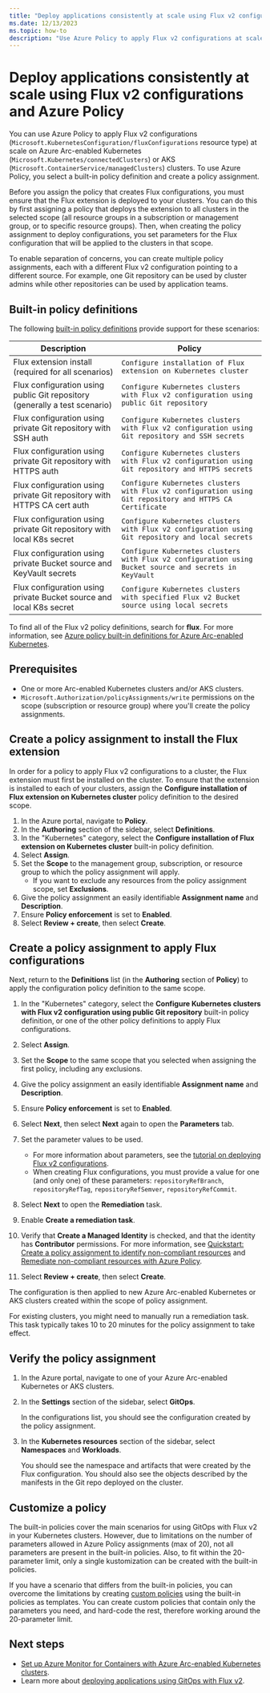 ```yaml
---
title: "Deploy applications consistently at scale using Flux v2 configurations and Azure Policy"
ms.date: 12/13/2023
ms.topic: how-to
description: "Use Azure Policy to apply Flux v2 configurations at scale on Azure Arc-enabled Kubernetes or AKS clusters."
---
```


# Deploy applications consistently at scale using Flux v2 configurations and Azure Policy

You can use Azure Policy to apply Flux v2 configurations (`Microsoft.KubernetesConfiguration/fluxConfigurations` resource type) at scale on Azure Arc-enabled Kubernetes (`Microsoft.Kubernetes/connectedClusters`) or AKS (`Microsoft.ContainerService/managedClusters`) clusters. To use Azure Policy, you select a built-in policy definition and create a policy assignment.

Before you assign the policy that creates Flux configurations, you must ensure that the Flux extension is deployed to your clusters. You can do this by first assigning a policy that deploys the extension to all clusters in the selected scope (all resource groups in a subscription or management group, or to specific resource groups). Then, when creating the policy assignment to deploy configurations, you set parameters for the Flux configuration that will be applied to the clusters in that scope.

To enable separation of concerns, you can create multiple policy assignments, each with a different Flux v2 configuration pointing to a different source. For example, one Git repository can be used by cluster admins while other repositories can be used by application teams.

## Built-in policy definitions

The following [built-in policy definitions](policy-reference.md) provide support for these scenarios:

|Description  |Policy  |
|---------|---------|
|Flux extension install (required for all scenarios)     |  `Configure installation of Flux extension on Kubernetes cluster`       |
|Flux configuration using public Git repository (generally a test scenario)     | `Configure Kubernetes clusters with Flux v2 configuration using public Git repository`        |
|Flux configuration using private Git repository with SSH auth     | `Configure Kubernetes clusters with Flux v2 configuration using Git repository and SSH secrets`        |
|Flux configuration using private Git repository with HTTPS auth     | `Configure Kubernetes clusters with Flux v2 configuration using Git repository and HTTPS secrets`        |
|Flux configuration using private Git repository with HTTPS CA cert auth     | `Configure Kubernetes clusters with Flux v2 configuration using Git repository and HTTPS CA Certificate`        |
|Flux configuration using private Git repository with local K8s secret     |  `Configure Kubernetes clusters with Flux v2 configuration using Git repository and local secrets`       |
|Flux configuration using private Bucket source and KeyVault secrets     | `Configure Kubernetes clusters with Flux v2 configuration using Bucket source and secrets in KeyVault`      |
|Flux configuration using private Bucket source and local K8s secret     | `Configure Kubernetes clusters with specified Flux v2 Bucket source using local secrets`        |

To find all of the Flux v2 policy definitions, search for **flux**. For more information, see [Azure policy built-in definitions for Azure Arc-enabled Kubernetes](policy-reference.md).

## Prerequisites

* One or more Arc-enabled Kubernetes clusters and/or AKS clusters.
* `Microsoft.Authorization/policyAssignments/write` permissions on the scope (subscription or resource group) where you'll create the policy assignments.

## Create a policy assignment to install the Flux extension

In order for a policy to apply Flux v2 configurations to a cluster, the Flux extension must first be installed on the cluster. To ensure that the extension is installed to each of your clusters, assign the **Configure installation of Flux extension on Kubernetes cluster** policy definition to the desired scope.

1. In the Azure portal, navigate to **Policy**.
1. In the **Authoring** section of the sidebar, select **Definitions**.
1. In the "Kubernetes" category, select the **Configure installation of Flux extension on Kubernetes cluster** built-in policy definition.
1. Select **Assign**.
1. Set the **Scope** to the management group, subscription, or resource group to which the policy assignment will apply.
    * If you want to exclude any resources from the policy assignment scope, set **Exclusions**.
1. Give the policy assignment an easily identifiable **Assignment name** and **Description**.
1. Ensure **Policy enforcement** is set to **Enabled**.
1. Select **Review + create**, then select **Create**.

## Create a policy assignment to apply Flux configurations

Next, return to the **Definitions** list (in the **Authoring** section of **Policy**) to apply the configuration policy definition to the same scope.

1. In the "Kubernetes" category, select the **Configure Kubernetes clusters with Flux v2 configuration using public Git repository**
built-in policy definition, or one of the other policy definitions to apply Flux configurations.
1. Select **Assign**.
1. Set the **Scope** to the same scope that you selected when assigning the first policy, including any exclusions.
1. Give the policy assignment an easily identifiable **Assignment name** and **Description**.
1. Ensure **Policy enforcement** is set to **Enabled**.
1. Select **Next**, then select **Next** again to open the **Parameters** tab.
1. Set the parameter values to be used.
    * For more information about parameters, see the [tutorial on deploying Flux v2 configurations](./tutorial-use-gitops-flux2.md).
    * When creating Flux configurations, you must provide a value for one (and only one) of these parameters: `repositoryRefBranch`, `repositoryRefTag`, `repositoryRefSemver`, `repositoryRefCommit`.
1. Select **Next** to open the **Remediation** task.
1. Enable **Create a remediation task**.
1. Verify that **Create a Managed Identity** is checked, and that the identity has **Contributor** permissions. For more information, see [Quickstart: Create a policy assignment to identify non-compliant resources](../../governance/policy/assign-policy-portal.md) and [Remediate non-compliant resources with Azure Policy](../../governance/policy/how-to/remediate-resources.md).

1. Select **Review + create**, then select **Create**.

The configuration is then applied to new Azure Arc-enabled Kubernetes or AKS clusters created within the scope of policy assignment.

For existing clusters, you might need to manually run a remediation task. This task typically takes 10 to 20 minutes for the policy assignment to take effect.

## Verify the policy assignment

1. In the Azure portal, navigate to one of your Azure Arc-enabled Kubernetes or AKS clusters.
1. In the **Settings** section of the sidebar, select **GitOps**.

   In the configurations list, you should see the configuration created by the policy assignment.

1. In the **Kubernetes resources** section of the sidebar, select **Namespaces** and **Workloads**.

   You should see the namespace and artifacts that were created by the Flux configuration. You should also see the objects described by the manifests in the Git repo deployed on the cluster.

## Customize a policy

The built-in policies cover the main scenarios for using GitOps with Flux v2 in your Kubernetes clusters. However, due to limitations on the number of parameters allowed in Azure Policy assignments (max of 20), not all parameters are present in the built-in policies. Also, to fit within the 20-parameter limit, only a single kustomization can be created with the built-in policies.  

If you have a scenario that differs from the built-in policies, you can overcome the limitations by creating [custom policies](../../governance/policy/tutorials/create-custom-policy-definition.md) using the built-in policies as templates. You can create custom policies that contain only the parameters you need, and hard-code the rest, therefore working around the 20-parameter limit.

## Next steps

* [Set up Azure Monitor for Containers with Azure Arc-enabled Kubernetes clusters](/azure/azure-monitor/containers/container-insights-enable-arc-enabled-clusters).
* Learn more about [deploying applications using GitOps with Flux v2](tutorial-use-gitops-flux2.md).

